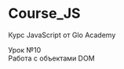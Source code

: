 # Course_JS
Курс JavaScript от Glo Academy
<div>
  Урок &#8470;10<br>
  Работа с объектами DOM​
</div>
